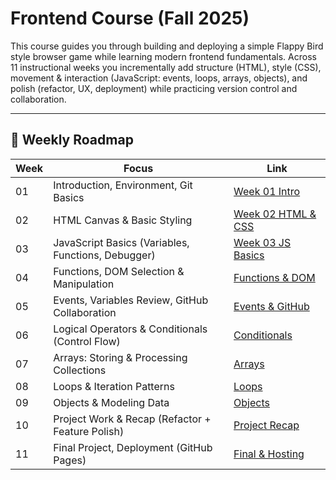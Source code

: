 # Frontend Course (Fall 2025)

This course guides you through building and deploying a simple Flappy Bird style browser game while learning modern frontend fundamentals. Across 11 instructional weeks you incrementally add structure (HTML), style (CSS), movement & interaction (JavaScript: events, loops, arrays, objects), and polish (refactor, UX, deployment) while practicing version control and collaboration.

---

## 📅 Weekly Roadmap

| Week | Focus                                              | Link                                                       |
| ---- | -------------------------------------------------- | ---------------------------------------------------------- |
| 01   | Introduction, Environment, Git Basics              | [Week 01 Intro](./Week-01_Introduction/README.md)          |
| 02   | HTML Canvas & Basic Styling                        | [Week 02 HTML & CSS](./Week-02_HTML-CSS/README.md)         |
| 03   | JavaScript Basics (Variables, Functions, Debugger) | [Week 03 JS Basics](./Week-03_JS/README.md)                |
| 04   | Functions, DOM Selection & Manipulation            | [Functions & DOM](./Week-04_Functions-DOM/README.md)       |
| 05   | Events, Variables Review, GitHub Collaboration     | [Events & GitHub](./Week-05_Events-GitHub/README.md)       |
| 06   | Logical Operators & Conditionals (Control Flow)    | [Conditionals](./Week-06_Operators-Conditionals/README.md) |
| 07   | Arrays: Storing & Processing Collections           | [Arrays](./Week-07_Arrays/README.md)                       |
| 08   | Loops & Iteration Patterns                         | [Loops](./Week-08_Loops/README.md)                         |
| 09   | Objects & Modeling Data                            | [Objects](./Week-09_Objects/README.md)                     |
| 10   | Project Work & Recap (Refactor + Feature Polish)   | [Project Recap](./Week-10_Project-Recap/README.md)         |
| 11   | Final Project, Deployment (GitHub Pages)           | [Final & Hosting](./Week-11_Project-GitHub/README.md)      |
